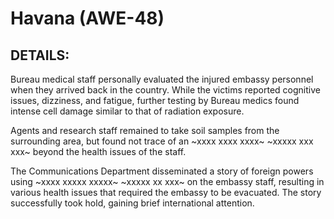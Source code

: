 # Havana (AWE-48)

## DETAILS:

Bureau medical staff personally evaluated the injured embassy personnel when they arrived back in the country. While the victims reported cognitive issues, dizziness, and fatigue, further testing by Bureau medics found intense cell damage similar to that of radiation exposure.

Agents and research staff remained to take soil samples from the surrounding area, but found not trace of an ~xxxx xxxx xxxx~ ~xxxxx xxx xxx~ beyond the health issues of the staff.

The Communications Department disseminated a story of foreign powers using ~xxxx xxxxx xxxxx~ ~xxxxx xx xxx~ on the embassy staff, resulting in various health issues that required the embassy to be evacuated. The story successfully took hold, gaining brief international attention.

